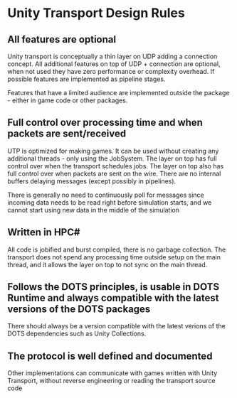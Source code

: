 # Unity Transport Design Rules

## All features are optional
Unity transport is conceptually a thin layer on UDP adding a connection concept. All additional features on top of UDP + connection are optional, when not used they have zero performance or complexity overhead. If possible features are implemented as pipeline stages.

Features that have a limited audience are implemented outside the package - either in game code or other packages.

## Full control over processing time and when packets are sent/received
UTP is optimized for making games. It can be used without creating any additional threads - only using the JobSystem. The layer on top has full control over when the transport schedules jobs. The layer on top also has full control over when packets are sent on the wire. There are no internal buffers delaying messages (except possibly in pipelines).

There is generally no need to continuously poll for messages since incoming data needs to be read right before simulation starts, and we cannot start using new data in the middle of the simulation

## Written in HPC#
All code is jobified and burst compiled, there is no garbage collection. The transport does not spend any processing time outside setup on the main thread, and it allows the layer on top to not sync on the main thread.

## Follows the DOTS principles, is usable in DOTS Runtime and always compatible with the latest versions of the DOTS packages
There should always be a version compatible with the latest verions of the DOTS dependencies such as Unity Collections.

## The protocol is well defined and documented
Other implementations can communicate with games written with Unity Transport, without reverse engineering or reading the transport source code
